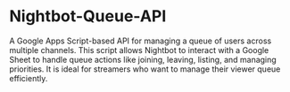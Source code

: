 # Nightbot-Queue-API
A Google Apps Script-based API for managing a queue of users across multiple channels. This script allows Nightbot to interact with a Google Sheet to handle queue actions like joining, leaving, listing, and managing priorities. It is ideal for streamers who want to manage their viewer queue efficiently.

